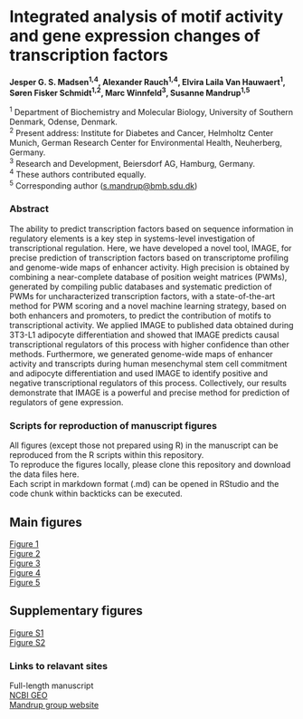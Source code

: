 # Integrated analysis of motif activity and gene expression changes of transcription factors
**Jesper G. S. Madsen<sup>1,4</sup>, Alexander Rauch<sup>1,4</sup>, Elvira Laila Van Hauwaert<sup>1</sup>, Søren Fisker Schmidt<sup>1,2</sup>, Marc Winnfeld<sup>3</sup>, Susanne Mandrup<sup>1,5</sup>**

<sup>1</sup> Department of Biochemistry and Molecular Biology, University of Southern Denmark, Odense, Denmark.<br>
<sup>2</sup> Present address: Institute for Diabetes and Cancer, Helmholtz Center Munich, German Research Center for Environmental Health, Neuherberg, Germany.<br>
<sup>3</sup> Research and Development, Beiersdorf AG, Hamburg, Germany.<br>
<sup>4</sup> These authors contributed equally.<br>
<sup>5</sup> Corresponding author (s.mandrup@bmb.sdu.dk)<br>

### Abstract
The ability to predict transcription factors based on sequence information in regulatory elements is a key step in systems-level investigation of transcriptional regulation. Here, we have developed a novel tool, IMAGE, for precise prediction of transcription factors based on transcriptome profiling and genome-wide maps of enhancer activity. High precision is obtained by combining a near-complete database of position weight matrices (PWMs), generated by compiling public databases and systematic prediction of PWMs for uncharacterized transcription factors, with a state-of-the-art method for PWM scoring and a novel machine learning strategy, based on both enhancers and promoters, to predict the contribution of motifs to transcriptional activity. We applied IMAGE to published data obtained during 3T3-L1 adipocyte differentiation and showed that IMAGE predicts causal transcriptional regulators of this process with higher confidence than other methods. Furthermore, we generated genome-wide maps of enhancer activity and transcripts during human mesenchymal stem cell commitment and adipocyte differentiation and used IMAGE to identify positive and negative transcriptional regulators of this process. Collectively, our results demonstrate that IMAGE is a powerful and precise method for prediction of regulators of gene expression. 

### Scripts for reproduction of manuscript figures
All figures (except those not prepared using R) in the manuscript can be reproduced from the R scripts within this repository.<br>
To reproduce the figures locally, please clone this repository and download the data files here.<br>
Each script in markdown format (.md) can be opened in RStudio and the code chunk within backticks can be executed.<br>

Main figures
-------------
[Figure 1](Links/Figure1.md)<br>
[Figure 2](Links/Figure2.md)<br>
[Figure 3](Links/Figure3.md)<br>
[Figure 4](Links/Figure4.md)<br>
[Figure 5](Links/Figure5.md)<br>

Supplementary figures
-------------
[Figure S1](Links/FigureS1.md)<br>
[Figure S2](Links/FigureS2.md)<br>

### Links to relavant sites
Full-length manuscript<br>
[NCBI GEO](https://www.ncbi.nlm.nih.gov/geo/query/acc.cgi?acc=GSE104537)<br>
[Mandrup group website](http://sdu.dk/mandrupgroup)<br>
